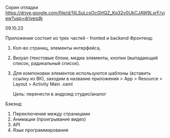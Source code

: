 Скрин отладки
https://drive.google.com/file/d/1jlLSuLcsOcGHQZ_Kq32v0UkCJAW9LxrF/view?usp=drivesdk 

09.10.23

Приложение состоит из трех частей - fronted и backend
Фронтенд: 
1. Кол-во страниц, элементы интерфейса, 
2. Визуал (текстовые блоки, медиа элементы, кнопки (выпадающий список, радикальный список). 
3. Для компоновки элементов используются шаблоны (вставить ссылку из ВК), заходим в название приложения > App > Resource > Layout > Activity Main .xaml

   Цель: перенести в андроид студио/аналог


Бэкэнд: 
1. Переключение между страницами
2. Анимации (проигрывание видео)
3. API
4. Язык программирования
